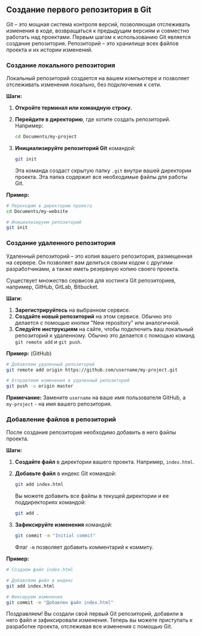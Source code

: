 ## Создание первого репозитория в Git

Git – это мощная система контроля версий, позволяющая отслеживать изменения в коде, возвращаться к предыдущим версиям и совместно работать над проектами. Первым шагом к использованию Git является создание репозитория. Репозиторий – это хранилище всех файлов проекта и их истории изменений. 

### Создание локального репозитория

Локальный репозиторий создается на вашем компьютере и позволяет отслеживать изменения локально, без подключения к сети.

**Шаги:**

1. **Откройте терминал или командную строку.** 
2. **Перейдите в директорию**, где хотите создать репозиторий. Например:

    ```bash
    cd Documents/my-project
    ```

3. **Инициализируйте репозиторий Git** командой:

    ```bash
    git init
    ```

   Эта команда создаст скрытую папку `.git` внутри вашей директории проекта. Эта папка содержит все необходимые файлы для работы Git.

**Пример:**

```bash
# Переходим в директорию проекта
cd Documents/my-website

# Инициализируем репозиторий
git init
```

### Создание удаленного репозитория

Удаленный репозиторий – это копия вашего репозитория, размещенная на сервере. Он позволяет вам делиться своим кодом с другими разработчиками, а также иметь резервную копию своего проекта.

Существует множество сервисов для хостинга Git репозиториев, например, GitHub, GitLab, Bitbucket.

**Шаги:**

1. **Зарегистрируйтесь** на выбранном сервисе.
2. **Создайте новый репозиторий** на этом сервисе. Обычно это делается с помощью кнопки "New repository" или аналогичной.
3. **Следуйте инструкциям** на сайте, чтобы подключить ваш локальный репозиторий к удаленному. Обычно это делается с помощью команд `git remote add` и `git push`.

**Пример:** (GitHub)

```bash
# Добавляем удаленный репозиторий
git remote add origin https://github.com/username/my-project.git

# Отправляем изменения в удаленный репозиторий
git push -u origin master
```

**Примечание:** Замените `username` на ваше имя пользователя GitHub, а `my-project` - на имя вашего репозитория.

### Добавление файлов в репозиторий

После создания репозитория необходимо добавить в него файлы проекта.

**Шаги:**

1. **Создайте файл** в директории вашего проекта. Например, `index.html`.
2. **Добавьте файл** в индекс Git командой:

    ```bash
    git add index.html
    ```
    
    Вы можете добавить все файлы в текущей директории и ее поддиректориях командой:
    
    ```bash
    git add .
    ```
    
3. **Зафиксируйте изменения** командой:

    ```bash
    git commit -m "Initial commit"
    ```

    Флаг `-m` позволяет добавить комментарий к коммиту.

**Пример:**

```bash
# Создаем файл index.html

# Добавляем файл в индекс
git add index.html

# Фиксируем изменения
git commit -m "Добавлен файл index.html"
```

Поздравляем! Вы создали свой первый Git репозиторий, добавили в него файл и зафиксировали изменения. Теперь вы можете приступать к разработке проекта, отслеживая все изменения с помощью Git.
